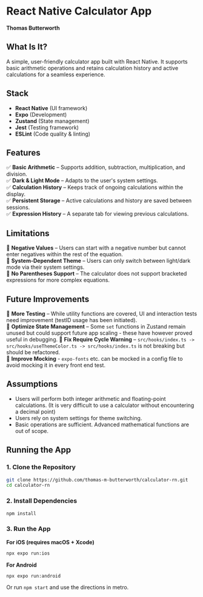 # React Native Calculator App  
**Thomas Butterworth**  

## What Is It?  
A simple, user-friendly calculator app built with React Native. It supports basic arithmetic operations and retains calculation history and active calculations for a seamless experience.  

## Stack  
- **React Native** (UI framework)  
- **Expo** (Development)  
- **Zustand** (State management)  
- **Jest** (Testing framework)  
- **ESLint** (Code quality & linting)  

## Features  
✅ **Basic Arithmetic** – Supports addition, subtraction, multiplication, and division.  
✅ **Dark & Light Mode** – Adapts to the user's system settings.  
✅ **Calculation History** – Keeps track of ongoing calculations within the display.  
✅ **Persistent Storage** – Active calculations and history are saved between sessions.  
✅ **Expression History** – A separate tab for viewing previous calculations.  

## Limitations  
🚫 **Negative Values** – Users can start with a negative number but cannot enter negatives within the rest of the equation.  
🚫 **System-Dependent Theme** – Users can only switch between light/dark mode via their system settings.  
🚫 **No Parentheses Support** – The calculator does not support bracketed expressions for more complex equations.  

## Future Improvements  
🔹 **More Testing** – While utility functions are covered, UI and interaction tests need improvement (testID usage has been initiated).  
🔹 **Optimize State Management** – Some `set` functions in Zustand remain unused but could support future app scaling - these have however proved useful in debugging.
🔹 **Fix Require Cycle Warning** – `src/hooks/index.ts -> src/hooks/useThemeColor.ts -> src/hooks/index.ts` is not breaking but should be refactored.  
🔹 **Improve Mocking** - `expo-fonts` etc. can be mocked in a config file to avoid mocking it in every front end test.

## Assumptions  
- Users will perform both integer arithmetic and floating-point calculations. (It is very difficult to use a calculator without encountering a decimal point)
- Users rely on system settings for theme switching.  
- Basic operations are sufficient. Advanced mathematical functions are out of scope.  

## Running the App  
### **1. Clone the Repository**  
```sh
git clone https://github.com/thomas-m-butterworth/calculator-rn.git
cd calculator-rn
```

### **2. Install Dependencies**
```sh
npm install
```

### **3. Run the App**
**For iOS (requires macOS + Xcode)**
```sh
npx expo run:ios
```
**For Android**
```sh
npx expo run:android
```
Or run `npm start` and use the directions in metro.




